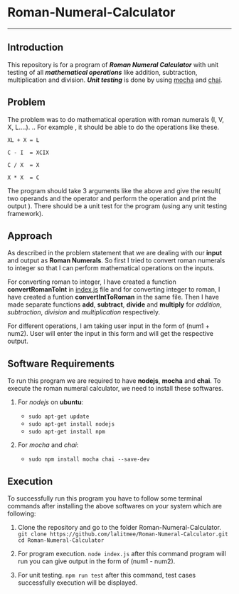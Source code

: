 # Roman-Numeral-Calculator

- - - -


## Introduction ##

This repository is for a program of **_Roman Numeral Calculator_** with unit testing of all **_mathematical operations_** like addition, subtraction, multiplication and division. **_Unit testing_** is done by using [mocha](https://mochajs.org/) and [chai](http://chaijs.com/). 


## Problem ##
The problem was to do mathematical operation with roman numerals (I, V, X, L....). .. For example , it should be able to do the operations  like these.

    XL + X = L

    C - I  = XCIX

    C / X  = X

    X * X  = C

The program should take 3 arguments like the above and give the result( two operands and the operator and perform the operation and print the output ). There should be a unit test for the program (using any unit testing framework).


## Approach ##
As described in the problem statement that we are dealing with our __input__ and output as __Roman Numerals__. So first I tried to convert roman numerals to integer so that I can perform mathematical operations on the inputs.

For converting roman to integer, I have created a function __convertRomanToInt__ in [index.js](https://github.com/lalitmee/Roman-Numeral-Calculator/blob/master/index.js) file and for converting integer to roman, I have created a funtion __convertIntToRoman__ in the same file. Then I have made separate functions __add__, __subtract__, __divide__ and __multiply__ for _addition_, _subtraction_, _division_ and _multiplication_ respectively.

For different operations, I am taking user input in the form of (num1 + num2). User will enter the input in this form and will get the respective output.

## Software Requirements ##
To run this program we are required to have __nodejs__, __mocha__ and __chai__. To execute the roman numeral calculator, we need to install these softwares. 

1. For _nodejs_ on **ubuntu**:
    - `sudo apt-get update`
    - `sudo apt-get install nodejs`
    - `sudo apt-get install npm`

2. For _mocha_ and _chai_:
    - `sudo npm install mocha chai --save-dev`

## Execution ##
To successfully run this program you have to follow some terminal commands after installing the above softwares on your system which are following:
1. Clone the repository and go to the folder Roman-Numeral-Calculator.
    `git clone https://github.com/lalitmee/Roman-Numeral-Calculator.git`
    `cd Roman-Numeral-Calculator`

2. For program execution.
    `node index.js`
    after this command program will run you can give output in the form of (num1 - num2).

3. For unit testing.
    `npm run test`
    after this command, test cases successfully execution will be displayed.


